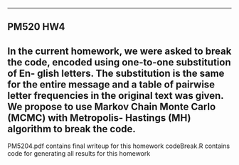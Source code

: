 ---
PM520 HW4
------------
In the current homework, we were asked to break the code, encoded using one-to-one substitution of En- glish letters. The substitution is the same for the entire message and a table of pairwise letter frequencies in the original text was given. We propose to use Markov Chain Monte Carlo (MCMC) with Metropolis- Hastings (MH) algorithm to break the code.
------------
PM5204.pdf contains final writeup for this homework
codeBreak.R contains code for generating all results for this homework

